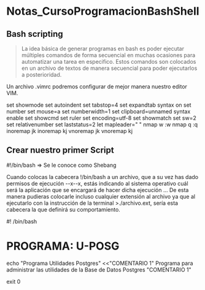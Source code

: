 # Notas_CursoProgramacionBashShell 



## Bash scripting

> La idea básica de generar programas en bash es poder ejecutar múltiples comandos de forma secuencial en muchas ocasiones para automatizar una tarea en especifico. Estos comandos son colocados en un archivo de textos de manera secuencial para poder ejecutarlos a posterioridad.

Un archivo .vimrc podremos configurar de mejor manera nuestro editor VIM.


set showmode 
set autoindent
set tabstop=4
set expandtab
syntax on
set number
set mouse=a
set numberwidth=1
set clipboard=unnamed
syntax enable
set showcmd
set ruler
set encoding=utf-8
set showmatch
set sw=2
set relativenumber
set laststatus=2
let mapleader=" "
nmap <Leader>w :w<CR>
nmap <Leader>q :q<CR>
inoremap jk <Esc>
inoremap kj <Esc>
vnoremap jk <Esc>
vnoremap kj <Esc>

## Crear nuestro primer Script

#!/bin/bash => Se le conoce como Shebang

Cuando colocas la cabecera !/bin/bash a un archivo, que a su vez has dado permisos de ejecución --x--x, estás indicando al sistema operativo cuál será la aplicación que se encargará de hacer dicha ejecución … De esta manera pudieras colocarle incluso cualquier extensión al archivo ya que al ejecutarlo con la instrucción de la terminal >./archivo.ext, sería esta cabecera la que definirá su comportamiento.

#! /bin/bash
# PROGRAMA: U-POSG
echo "Programa Utilidades Postgres"
    <<"COMENTARIO 1"
    Programa para administrar las utilidades de la Base
    de Datos Postgres
   "COMENTARIO 1"
    
exit 0